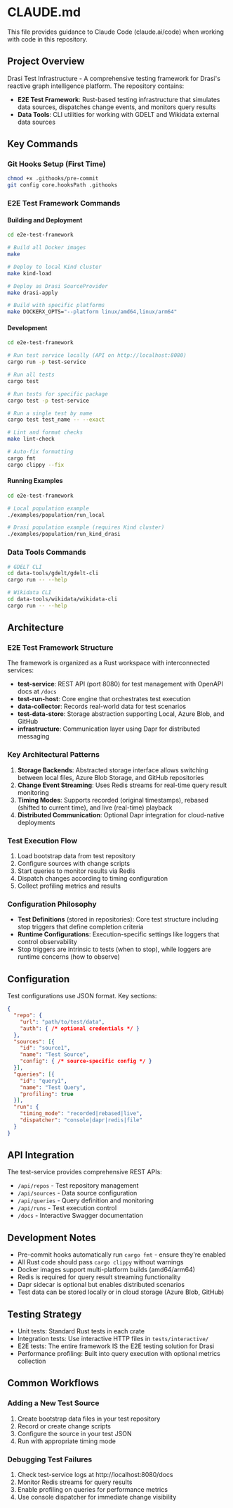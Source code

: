 # CLAUDE.md

This file provides guidance to Claude Code (claude.ai/code) when working with code in this repository.

## Project Overview

Drasi Test Infrastructure - A comprehensive testing framework for Drasi's reactive graph intelligence platform. The repository contains:
- **E2E Test Framework**: Rust-based testing infrastructure that simulates data sources, dispatches change events, and monitors query results
- **Data Tools**: CLI utilities for working with GDELT and Wikidata external data sources

## Key Commands

### Git Hooks Setup (First Time)
```bash
chmod +x .githooks/pre-commit
git config core.hooksPath .githooks
```

### E2E Test Framework Commands

#### Building and Deployment
```bash
cd e2e-test-framework

# Build all Docker images
make

# Deploy to local Kind cluster
make kind-load

# Deploy as Drasi SourceProvider
make drasi-apply

# Build with specific platforms
make DOCKERX_OPTS="--platform linux/amd64,linux/arm64"
```

#### Development
```bash
cd e2e-test-framework

# Run test service locally (API on http://localhost:8080)
cargo run -p test-service

# Run all tests
cargo test

# Run tests for specific package
cargo test -p test-service

# Run a single test by name
cargo test test_name -- --exact

# Lint and format checks
make lint-check

# Auto-fix formatting
cargo fmt
cargo clippy --fix
```

#### Running Examples
```bash
cd e2e-test-framework

# Local population example
./examples/population/run_local

# Drasi population example (requires Kind cluster)
./examples/population/run_kind_drasi
```

### Data Tools Commands

```bash
# GDELT CLI
cd data-tools/gdelt/gdelt-cli
cargo run -- --help

# Wikidata CLI  
cd data-tools/wikidata/wikidata-cli
cargo run -- --help
```

## Architecture

### E2E Test Framework Structure
The framework is organized as a Rust workspace with interconnected services:

- **test-service**: REST API (port 8080) for test management with OpenAPI docs at `/docs`
- **test-run-host**: Core engine that orchestrates test execution
- **data-collector**: Records real-world data for test scenarios
- **test-data-store**: Storage abstraction supporting Local, Azure Blob, and GitHub
- **infrastructure**: Communication layer using Dapr for distributed messaging

### Key Architectural Patterns

1. **Storage Backends**: Abstracted storage interface allows switching between local files, Azure Blob Storage, and GitHub repositories
2. **Change Event Streaming**: Uses Redis streams for real-time query result monitoring
3. **Timing Modes**: Supports recorded (original timestamps), rebased (shifted to current time), and live (real-time) playback
4. **Distributed Communication**: Optional Dapr integration for cloud-native deployments

### Test Execution Flow
1. Load bootstrap data from test repository
2. Configure sources with change scripts
3. Start queries to monitor results via Redis
4. Dispatch changes according to timing configuration
5. Collect profiling metrics and results

### Configuration Philosophy
- **Test Definitions** (stored in repositories): Core test structure including stop triggers that define completion criteria
- **Runtime Configurations**: Execution-specific settings like loggers that control observability
- Stop triggers are intrinsic to tests (when to stop), while loggers are runtime concerns (how to observe)

## Configuration

Test configurations use JSON format. Key sections:

```json
{
  "repo": {
    "url": "path/to/test/data",
    "auth": { /* optional credentials */ }
  },
  "sources": [{
    "id": "source1",
    "name": "Test Source",
    "config": { /* source-specific config */ }
  }],
  "queries": [{
    "id": "query1",
    "name": "Test Query",
    "profiling": true
  }],
  "run": {
    "timing_mode": "recorded|rebased|live",
    "dispatcher": "console|dapr|redis|file"
  }
}
```

## API Integration

The test-service provides comprehensive REST APIs:
- `/api/repos` - Test repository management
- `/api/sources` - Data source configuration
- `/api/queries` - Query definition and monitoring
- `/api/runs` - Test execution control
- `/docs` - Interactive Swagger documentation

## Development Notes

- Pre-commit hooks automatically run `cargo fmt` - ensure they're enabled
- All Rust code should pass `cargo clippy` without warnings
- Docker images support multi-platform builds (amd64/arm64)
- Redis is required for query result streaming functionality
- Dapr sidecar is optional but enables distributed scenarios
- Test data can be stored locally or in cloud storage (Azure Blob, GitHub)

## Testing Strategy

- Unit tests: Standard Rust tests in each crate
- Integration tests: Use interactive HTTP files in `tests/interactive/`
- E2E tests: The entire framework IS the E2E testing solution for Drasi
- Performance profiling: Built into query execution with optional metrics collection

## Common Workflows

### Adding a New Test Source
1. Create bootstrap data files in your test repository
2. Record or create change scripts
3. Configure the source in your test JSON
4. Run with appropriate timing mode

### Debugging Test Failures
1. Check test-service logs at http://localhost:8080/docs
2. Monitor Redis streams for query results
3. Enable profiling on queries for performance metrics
4. Use console dispatcher for immediate change visibility